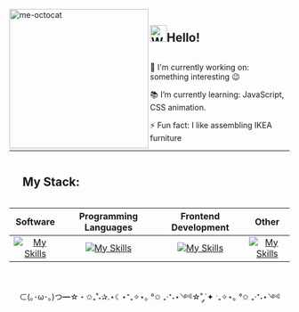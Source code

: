 <div id="user-content-toc">  
<img src="https://github.com/KarynaMisnik/KarynaMisnik/assets/96831988/997d3e8b-7ac0-44ee-a88c-bca826ac7a20" alt="me-octocat" width="250" height="auto" align="left" />

<ul><summary list-style-type: none;><h2  style="display: inline-block;"><img src="https://raw.githubusercontent.com/Tarikul-Islam-Anik/Animated-Fluent-Emojis/master/Emojis/Hand%20gestures/Waving%20Hand.png" alt="Waving Hand" width="30" height="30"/>Hello!</h2><br>  

🦾 I'm currently working on: something interesting 😉 

📚 I’m currently learning: JavaScript, CSS animation.

⚡ Fun fact: I like assembling IKEA furniture  

</summary></ul>
</div>

 ---  
 
 <div id="user-content-toc"> <ul><summary list-style-type: none;> <h2  style="display: inline-block;">My Stack:</h2></summary></ul></div>


|  Software  | Programming Languages |  Frontend Development |  Other |
| :-------------: | :-------------: | :-------------: | :-------------: |
|  [![My Skills](https://skillicons.dev/icons?i=figma)](https://skillicons.dev)  |  [![My Skills](https://skillicons.dev/icons?i=js )](https://skillicons.dev)  | [![My Skills](https://skillicons.dev/icons?i=html,css,react,materialui,vite )](https://skillicons.dev)  | [![My Skills](https://skillicons.dev/icons?i=git,ubuntu,md,vscode )](https://skillicons.dev)  |
<br>
   
　 ⊂(｡･ω･｡)つ━☆・✩₊˚˖✰.⋆☾⋆⁺₊✧⋆｡ °✩ ₊‧⁺˖⋆༺☆˚ ༘`✦ ˑ₊✧⋆｡ °✩ ₊‧⁺˖⋆༺


               



